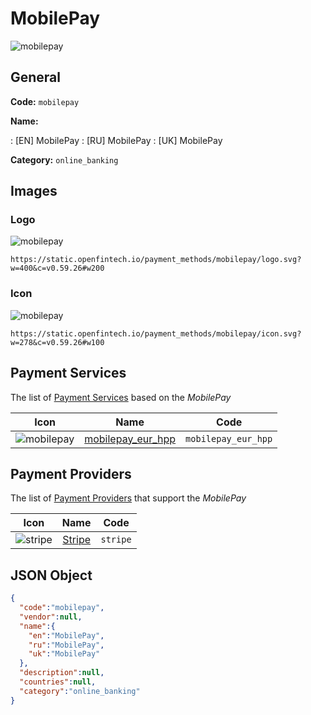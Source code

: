 
# MobilePay 
![mobilepay](https://static.openfintech.io/payment_methods/mobilepay/logo.svg?w=400&c=v0.59.26#w200)  

## General 
**Code:** `mobilepay` 
 
**Name:** 
 
:	[EN] MobilePay 
:	[RU] MobilePay 
:	[UK] MobilePay 
 
**Category:** `online_banking` 
 

## Images 

### Logo 
![mobilepay](https://static.openfintech.io/payment_methods/mobilepay/logo.svg?w=400&c=v0.59.26#w200)  

```
https://static.openfintech.io/payment_methods/mobilepay/logo.svg?w=400&c=v0.59.26#w200
```  

### Icon 
![mobilepay](https://static.openfintech.io/payment_methods/mobilepay/icon.svg?w=278&c=v0.59.26#w100)  

```
https://static.openfintech.io/payment_methods/mobilepay/icon.svg?w=278&c=v0.59.26#w100
```  

## Payment Services 
 
The list of [Payment Services](/payment-services/) based on the _MobilePay_ 

|Icon|Name|Code| 
|:---:|:---:|:---:| 
|![mobilepay](https://static.openfintech.io/payment_methods/mobilepay/icon.svg?w=278&c=v0.59.26#w100) |[mobilepay_eur_hpp](/payment-services/mobilepay_eur_hpp/)|`mobilepay_eur_hpp`| 
 

## Payment Providers 
 
The list of [Payment Providers](/payment-providers/) that support the _MobilePay_ 

|Icon|Name|Code| 
|:---:|:---:|:---:| 
|![stripe](https://static.openfintech.io/payment_providers/stripe/icon.svg?w=278&c=v0.59.26#w100) |[Stripe](/payment-providers/stripe/)|`stripe`| 
 

## JSON Object 

```json
{
  "code":"mobilepay",
  "vendor":null,
  "name":{
    "en":"MobilePay",
    "ru":"MobilePay",
    "uk":"MobilePay"
  },
  "description":null,
  "countries":null,
  "category":"online_banking"
}
```  
